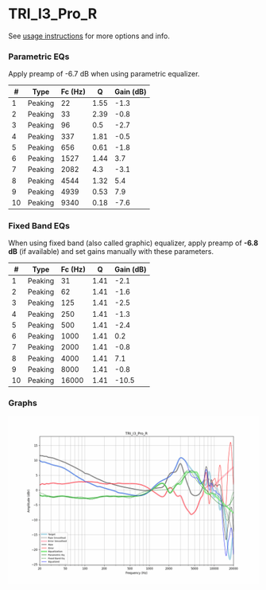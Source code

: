 # TRI_I3_Pro_R
See [usage instructions](https://github.com/jaakkopasanen/AutoEq#usage) for more options and info.

### Parametric EQs
Apply preamp of -6.7 dB when using parametric equalizer.

|   # | Type    |   Fc (Hz) |    Q |   Gain (dB) |
|-----|---------|-----------|------|-------------|
|   1 | Peaking |        22 | 1.55 |        -1.3 |
|   2 | Peaking |        33 | 2.39 |        -0.8 |
|   3 | Peaking |        96 | 0.5  |        -2.7 |
|   4 | Peaking |       337 | 1.81 |        -0.5 |
|   5 | Peaking |       656 | 0.61 |        -1.8 |
|   6 | Peaking |      1527 | 1.44 |         3.7 |
|   7 | Peaking |      2082 | 4.3  |        -3.1 |
|   8 | Peaking |      4544 | 1.32 |         5.4 |
|   9 | Peaking |      4939 | 0.53 |         7.9 |
|  10 | Peaking |      9340 | 0.18 |        -7.6 |

### Fixed Band EQs
When using fixed band (also called graphic) equalizer, apply preamp of **-6.8 dB** (if available) and set gains manually with these parameters.

|   # | Type    |   Fc (Hz) |    Q |   Gain (dB) |
|-----|---------|-----------|------|-------------|
|   1 | Peaking |        31 | 1.41 |        -2.1 |
|   2 | Peaking |        62 | 1.41 |        -1.6 |
|   3 | Peaking |       125 | 1.41 |        -2.5 |
|   4 | Peaking |       250 | 1.41 |        -1.3 |
|   5 | Peaking |       500 | 1.41 |        -2.4 |
|   6 | Peaking |      1000 | 1.41 |         0.2 |
|   7 | Peaking |      2000 | 1.41 |        -0.8 |
|   8 | Peaking |      4000 | 1.41 |         7.1 |
|   9 | Peaking |      8000 | 1.41 |        -0.8 |
|  10 | Peaking |     16000 | 1.41 |       -10.5 |

### Graphs
![](./TRI_I3_Pro_R.png)
